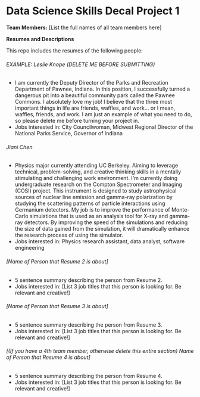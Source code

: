 # Data Science Skills Decal Project 1

**Team Members:** [List the full names of all team members here]  

**Resumes and Descriptions**  

This repo includes the resumes of the following people:

###### EXAMPLE: Leslie Knope (DELETE ME BEFORE SUBMITTING)
* I am currently the Deputy Director of the Parks and Recreation Department of Pawnee, Indiana. In this position, I successfully turned a dangerous pit into a beautiful community park called the Pawnee Commons. I absolutely love my job! I believe that the three most important things in life are friends, waffles, and work... or I mean, waffles, friends, and work. I am just an example of what you need to do, so please delete me before turning your project in.
* Jobs interested in: City Councilwoman, Midwest Regional Director of the National Parks Service, Governor of Indiana

###### Jiani Chen 
* Physics major currently attending UC Berkeley. Aiming to leverage technical, problem-solving, and creative thinking skills in a mentally stimulating and challenging work environment. I'm currently doing undergraduate research on the Compton Spectrometer and Imaging (COSI) project. This instrument is designed to study astrophysical sources of nuclear line emission and gamma-ray polarization by studying the scattering patterns of particle interactions using Germanium detectors. My job is to improve the performance of Monte-Carlo simulations that is used as an analysis tool for X-ray and gamma-ray detectors. By improving the speed of the simulations and reducing the size of data gained from the simulation, it will dramatically enhance the research process of using the simulator. 
* Jobs interested in: Physics research assistant, data analyst, software engineering 

###### [Name of Person that Resume 2 is about]
* 5 sentence summary describing the person from Resume 2.
* Jobs interested in: [List 3 job titles that this person is looking for. Be relevant and creative!]

###### [Name of Person that Resume 3 is about]
* 5 sentence summary describing the person from Resume 3.
* Jobs interested in: [List 3 job titles that this person is looking for. Be relevant and creative!]

###### [(If you have a 4th team member, otherwise delete this entire section) Name of Person that Resume 4 is about]
* 5 sentence summary describing the person from Resume 4.
* Jobs interested in: [List 3 job titles that this person is looking for. Be relevant and creative!]


